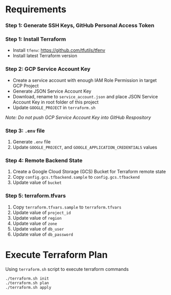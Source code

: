 # Requirements

### Step 1: Generate SSH Keys, GitHub Personal Access Token

### Step 1: Install Terraform
- Install `tfenv`: https://github.com/tfutils/tfenv
- Install latest Terraform version

### Step 2: GCP Service Account Key
- Create a service account with enough IAM Role Permission in target GCP Project
- Generate JSON Service Account Key
- Download, rename to `service_account.json` and place JSON Service Account Key in root folder of this project
- Update `GOOGLE_PROJECT` in `terraform.sh`

*Note: Do not push GCP Service Account Key into GitHub Respository*

### Step 3: `.env` file
1. Generate `.env` file
2. Update `GOOGLE_PROJECT`, and `GOOGLE_APPLICATION_CREDENTIALS` values

### Step 4: Remote Backend State
1. Create a Google Cloud Storage (GCS) Bucket for Terraform remote state
2. Copy `config.gcs.tfbackend.sample` to `config.gcs.tfbackend`
3. Update value of `bucket`

### Step 5: terraform.tfvars
1. Copy `terraform.tfvars.sample` to `terraform.tfvars`
2. Update value of `project_id`
3. Update value of `region`
4. Update value of `zone`
5. Update value of `db_user`
6. Update value of `db_password`

# Execute Terraform Plan
Using `terraform.sh` script to execute terraform commands

```
./terraform.sh init
./terraform.sh plan
./terraform.sh apply
```

